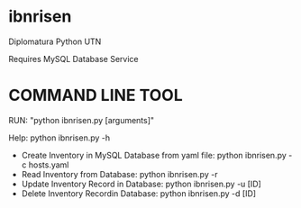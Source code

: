 # ibnrisen
Diplomatura Python UTN

Requires MySQL Database Service


# COMMAND LINE TOOL
RUN: "python ibnrisen.py [arguments]"

Help: python ibnrisen.py -h

- Create Inventory in MySQL Database from yaml file: python ibnrisen.py -c hosts.yaml
- Read Inventory from Database: python ibnrisen.py -r
- Update Inventory Record in Database: python ibnrisen.py -u [ID]
- Delete Inventory Recordin Database: python ibnrisen.py -d [ID]